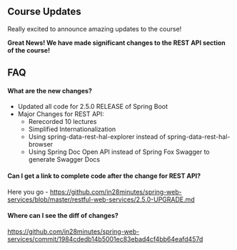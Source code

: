 ## Course Updates

Really excited to announce amazing updates to the course!

**Great News! We have made significant changes to the REST API section of the course!**


## FAQ

#### What are the new changes?

- Updated all code for 2.5.0 RELEASE of Spring Boot
- Major Changes for REST API:
	- Rerecorded 10 lectures
	- Simplified Internationalization
	- Using spring-data-rest-hal-explorer instead of spring-data-rest-hal-browser
	- Using Spring Doc Open API instead of Spring Fox Swagger to generate Swagger Docs
	

#### Can I get a link to complete code after the change for REST API?

Here you go - https://github.com/in28minutes/spring-web-services/blob/master/restful-web-services/2.5.0-UPGRADE.md

#### Where can I see the diff of changes?

https://github.com/in28minutes/spring-web-services/commit/1984cdedb14b5001ec83ebad4cf4bb64eafd457d